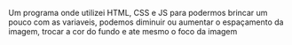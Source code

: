 Um programa onde utilizei HTML, CSS e JS para podermos brincar um pouco com as variaveis, podemos diminuir ou aumentar o espaçamento da imagem, trocar a cor do fundo e ate mesmo o foco da imagem
